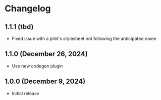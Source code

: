 # Changelog

## 1.1.1 (tbd)

- Fixed issue with a pilet's stylesheet not following the anticipated name

## 1.1.0 (December 26, 2024)

- Use new codegen plugin

## 1.0.0 (December 9, 2024)

- Initial release
